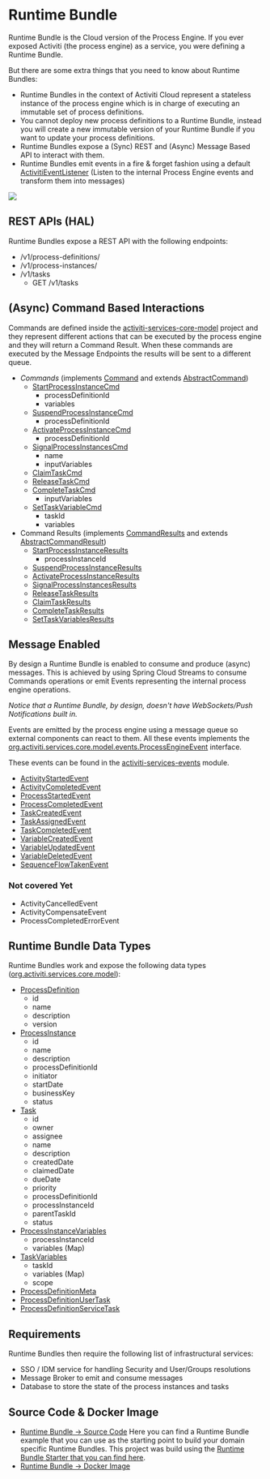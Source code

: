 # Runtime Bundle

Runtime Bundle is the Cloud version of the Process Engine.
If you ever exposed Activiti (the process engine) as a service, you were defining a Runtime Bundle.

But there are some extra things that you need to know about Runtime Bundles:
- Runtime Bundles in the context of Activiti Cloud represent a stateless instance of the process engine which is in charge of executing an immutable set of process definitions.
- You cannot deploy new process definitions to a Runtime Bundle, instead you will create a new immutable version of your Runtime Bundle if you  want to update your process definitions.
- Runtime Bundles expose a (Sync) REST and (Async) Message Based API to interact with them.
- Runtime Bundles emit events in a fire & forget fashion using a default [ActivitiEventListener](https://github.com/Activiti/Activiti/blob/master/activiti-services/activiti-services-events/src/main/java/org/activiti/services/events/MessageProducerActivitiEventListener.java) (Listen to the internal Process Engine events and transform them into messages)

![](../../../assets/RuntimeBundle.png)

## REST APIs (HAL)
Runtime Bundles expose a REST API with the following endpoints:
- /v1/process-definitions/
- /v1/process-instances/
- /v1/tasks
  - GET /v1/tasks

## (Async) Command Based Interactions
Commands are defined inside the [activiti-services-core-model](https://github.com/Activiti/Activiti/tree/master/activiti-services/activiti-services-core-model) project
and they represent different actions that can be executed by the process engine and they will return a Command Result. When these commands are executed by the Message Endpoints the results will be sent to a different queue.

- *Commands* (implements [Command](https://github.com/Activiti/Activiti/blob/master/activiti-services/activiti-services-api/src/main/java/org/activiti/services/api/commands/Command.java) and extends [AbstractCommand](https://github.com/Activiti/Activiti/blob/master/activiti-services/activiti-services-core-model/src/main/java/org/activiti/services/core/model/commands/AbstractCommand.java))
  - [StartProcessInstanceCmd](https://github.com/Activiti/Activiti/blob/master/activiti-services/activiti-services-core-model/src/main/java/org/activiti/services/core/model/commands/StartProcessInstanceCmd.java)
    - processDefinitionId
    - variables
  - [SuspendProcessInstanceCmd](https://github.com/Activiti/Activiti/blob/master/activiti-services/activiti-services-core-model/src/main/java/org/activiti/services/core/model/commands/SuspendProcessInstanceCmd.java)
    - processDefinitionId
  - [ActivateProcessInstanceCmd](https://github.com/Activiti/Activiti/blob/master/activiti-services/activiti-services-core-model/src/main/java/org/activiti/services/core/model/commands/ActivateProcessInstanceCmd.java)
    - processDefinitionId
  - [SignalProcessInstancesCmd](https://github.com/Activiti/Activiti/blob/master/activiti-services/activiti-services-core-model/src/main/java/org/activiti/services/core/model/commands/SignalProcessInstancesCmd.java)
    - name
    - inputVariables
  - [ClaimTaskCmd](https://github.com/Activiti/Activiti/blob/master/activiti-services/activiti-services-core-model/src/main/java/org/activiti/services/core/model/commands/ClaimTaskCmd.java)
  - [ReleaseTaskCmd](https://github.com/Activiti/Activiti/blob/master/activiti-services/activiti-services-core-model/src/main/java/org/activiti/services/core/model/commands/ReleaseTaskCmd.java)
  - [CompleteTaskCmd](https://github.com/Activiti/Activiti/blob/master/activiti-services/activiti-services-core-model/src/main/java/org/activiti/services/core/model/commands/CompleteTaskCmd.java)
    - inputVariables
  - [SetTaskVariableCmd](https://github.com/Activiti/Activiti/blob/master/activiti-services/activiti-services-core-model/src/main/java/org/activiti/services/core/model/commands/SetTaskVariablesCmd.java)
    - taskId
    - variables
- Command Results (implements [CommandResults](https://github.com/Activiti/Activiti/blob/master/activiti-services/activiti-services-api/src/main/java/org/activiti/services/api/commands/results/CommandResults.java) and extends [AbstractCommandResult](https://github.com/Activiti/Activiti/blob/master/activiti-services/activiti-services-core-model/src/main/java/org/activiti/services/core/model/commands/results/AbstractCommandResults.java))
  - [StartProcessInstanceResults](https://github.com/Activiti/Activiti/blob/master/activiti-services/activiti-services-core-model/src/main/java/org/activiti/services/core/model/commands/results/StartProcessInstanceResults.java)
    - processInstanceId
  - [SuspendProcessInstanceResults](https://github.com/Activiti/Activiti/blob/master/activiti-services/activiti-services-core-model/src/main/java/org/activiti/services/core/model/commands/results/SuspendProcessInstanceResults.java)
  - [ActivateProcessInstanceResults](https://github.com/Activiti/Activiti/blob/master/activiti-services/activiti-services-core-model/src/main/java/org/activiti/services/core/model/commands/results/ActivateProcessInstanceResults.java)
  - [SignalProcessInstancesResults](https://github.com/Activiti/Activiti/blob/master/activiti-services/activiti-services-core-model/src/main/java/org/activiti/services/core/model/commands/results/SignalProcessInstancesResults.java)
  - [ReleaseTaskResults](https://github.com/Activiti/Activiti/blob/master/activiti-services/activiti-services-core-model/src/main/java/org/activiti/services/core/model/commands/results/ReleaseTaskResults.java)
  - [ClaimTaskResults](https://github.com/Activiti/Activiti/blob/master/activiti-services/activiti-services-core-model/src/main/java/org/activiti/services/core/model/commands/results/ClaimTaskResults.java)
  - [CompleteTaskResults](https://github.com/Activiti/Activiti/blob/master/activiti-services/activiti-services-core-model/src/main/java/org/activiti/services/core/model/commands/results/CompleteTaskResults.java)
  - [SetTaskVariablesResults](https://github.com/Activiti/Activiti/blob/master/activiti-services/activiti-services-core-model/src/main/java/org/activiti/services/core/model/commands/results/SetTaskVariablesResults.java)

## Message Enabled
By design a Runtime Bundle is enabled to consume and produce (async) messages. This is achieved by
using Spring Cloud Streams to consume Commands operations or emit Events representing the internal process engine
operations.

*Notice that a Runtime Bundle, by design, doesn't have WebSockets/Push Notifications built in.*

Events are emitted by the process engine using a message queue so external components can react to them.
All these events implements the [org.activiti.services.core.model.events.ProcessEngineEvent](https://github.com/Activiti/Activiti/blob/master/activiti-services/activiti-services-api/src/main/java/org/activiti/services/api/events/ProcessEngineEvent.java) interface.

These events can be found in the [activiti-services-events](https://github.com/Activiti/Activiti/blob/master/activiti-services/activiti-services-events/) module.

* [ActivityStartedEvent](https://github.com/Activiti/Activiti/blob/master/activiti-services/activiti-services-events/src/main/java/org/activiti/services/events/ActivityStartedEvent.java)
* [ActivityCompletedEvent](https://github.com/Activiti/Activiti/blob/master/activiti-services/activiti-services-events/src/main/java/org/activiti/services/events/ActivityCompletedEvent.java)
* [ProcessStartedEvent](https://github.com/Activiti/Activiti/blob/master/activiti-services/activiti-services-events/src/main/java/org/activiti/services/events/ProcessStartedEvent.java)
* [ProcessCompletedEvent](https://github.com/Activiti/Activiti/blob/master/activiti-services/activiti-services-events/src/main/java/org/activiti/services/events/ProcessCompletedEvent.java)
* [TaskCreatedEvent](https://github.com/Activiti/Activiti/blob/master/activiti-services/activiti-services-events/src/main/java/org/activiti/services/events/TaskCreatedEvent.java)
* [TaskAssignedEvent](https://github.com/Activiti/Activiti/blob/master/activiti-services/activiti-services-events/src/main/java/org/activiti/services/events/TaskAssignedEvent.java)
* [TaskCompletedEvent](https://github.com/Activiti/Activiti/blob/master/activiti-services/activiti-services-events/src/main/java/org/activiti/services/events/TaskCompletedEvent.java)
* [VariableCreatedEvent](https://github.com/Activiti/Activiti/blob/master/activiti-services/activiti-services-events/src/main/java/org/activiti/services/events/VariableCreatedEvent.java)
* [VariableUpdatedEvent](https://github.com/Activiti/Activiti/blob/master/activiti-services/activiti-services-events/src/main/java/org/activiti/services/events/VariableUpdatedEvent.java)
* [VariableDeletedEvent](https://github.com/Activiti/Activiti/blob/master/activiti-services/activiti-services-events/src/main/java/org/activiti/services/events/VariableDeletedEvent.java)
* [SequenceFlowTakenEvent](https://github.com/Activiti/Activiti/blob/master/activiti-services/activiti-services-events/src/main/java/org/activiti/services/events/SequenceFlowTakenEvent.java)

### Not covered Yet
* ActivityCancelledEvent
* ActivityCompensateEvent
* ProcessCompletedErrorEvent

## Runtime Bundle Data Types
Runtime Bundles work and expose the following data types ([org.activiti.services.core.model](https://github.com/Activiti/Activiti/tree/master/activiti-services/activiti-services-core-model/src/main/java/org/activiti/services/core/model)):
  - [ProcessDefinition](https://github.com/Activiti/Activiti/blob/master/activiti-services/activiti-services-core-model/src/main/java/org/activiti/services/core/model/ProcessDefinition.java)
    - id
    - name
    - description
    - version
  - [ProcessInstance](https://github.com/Activiti/Activiti/blob/master/activiti-services/activiti-services-core-model/src/main/java/org/activiti/services/core/model/ProcessInstance.java)
    - id
    - name
    - description
    - processDefinitionId
    - initiator
    - startDate
    - businessKey
    - status
  - [Task](https://github.com/Activiti/Activiti/blob/master/activiti-services/activiti-services-core-model/src/main/java/org/activiti/services/core/model/Task.java)
    - id
    - owner
    - assignee
    - name
    - description
    - createdDate
    - claimedDate
    - dueDate
    - priority
    - processDefinitionId
    - processInstanceId
    - parentTaskId
    - status
  - [ProcessInstanceVariables](https://github.com/Activiti/Activiti/blob/master/activiti-services/activiti-services-core-model/src/main/java/org/activiti/services/core/model/ProcessInstanceVariables.java)
    - processInstanceId
    - variables (Map)
  - [TaskVariables](https://github.com/Activiti/Activiti/blob/master/activiti-services/activiti-services-core-model/src/main/java/org/activiti/services/core/model/TaskVariables.java)
    - taskId
    - variables (Map)
    - scope
  - [ProcessDefinitionMeta](https://github.com/Activiti/Activiti/blob/master/activiti-services/activiti-services-core-model/src/main/java/org/activiti/services/core/model/ProcessDefinitionMeta.java)
  - [ProcessDefinitionUserTask](https://github.com/Activiti/Activiti/blob/master/activiti-services/activiti-services-core-model/src/main/java/org/activiti/services/core/model/ProcessDefinitionUserTask.java)
  - [ProcessDefinitionServiceTask](https://github.com/Activiti/Activiti/blob/master/activiti-services/activiti-services-core-model/src/main/java/org/activiti/services/core/model/ProcessDefinitionServiceTask.java)


## Requirements
Runtime Bundles then require the following list of infrastructural services:
- SSO / IDM service for handling Security and User/Groups resolutions
- Message Broker to emit and consume messages
- Database to store the state of the process instances and tasks


## Source Code & Docker Image

- [Runtime Bundle -> Source Code](https://github.com/activiti/activiti-cloud-runtime-bundle) Here you can find a Runtime Bundle example that you can use as the starting point to build your domain specific Runtime Bundles. This project was build using the [Runtime Bundle Starter that you can find here](https://github.com/Activiti/activiti-cloud-starters/tree/master/activiti-cloud-starter-runtime-bundle).
- [Runtime Bundle -> Docker Image](https://hub.docker.com/r/activiti/activiti-cloud-runtime-bundle/)
